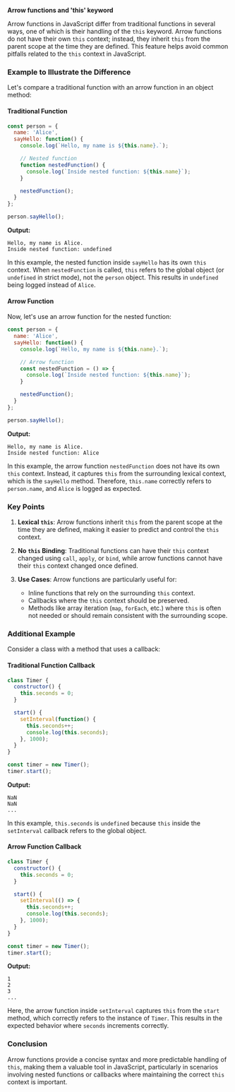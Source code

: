 **Arrow functions and 'this' keyword**

Arrow functions in JavaScript differ from traditional functions in several ways, one of which is their handling of the `this` keyword. Arrow functions do not have their own `this` context; instead, they inherit `this` from the parent scope at the time they are defined. This feature helps avoid common pitfalls related to the `this` context in JavaScript.

### Example to Illustrate the Difference

Let's compare a traditional function with an arrow function in an object method:

#### Traditional Function

```javascript
const person = {
  name: 'Alice',
  sayHello: function() {
    console.log(`Hello, my name is ${this.name}.`);

    // Nested function
    function nestedFunction() {
      console.log(`Inside nested function: ${this.name}`);
    }

    nestedFunction();
  }
};

person.sayHello();
```

**Output:**
```
Hello, my name is Alice.
Inside nested function: undefined
```

In this example, the nested function inside `sayHello` has its own `this` context. When `nestedFunction` is called, `this` refers to the global object (or `undefined` in strict mode), not the `person` object. This results in `undefined` being logged instead of `Alice`.

#### Arrow Function

Now, let's use an arrow function for the nested function:

```javascript
const person = {
  name: 'Alice',
  sayHello: function() {
    console.log(`Hello, my name is ${this.name}.`);

    // Arrow function
    const nestedFunction = () => {
      console.log(`Inside nested function: ${this.name}`);
    }

    nestedFunction();
  }
};

person.sayHello();
```

**Output:**
```
Hello, my name is Alice.
Inside nested function: Alice
```

In this example, the arrow function `nestedFunction` does not have its own `this` context. Instead, it captures `this` from the surrounding lexical context, which is the `sayHello` method. Therefore, `this.name` correctly refers to `person.name`, and `Alice` is logged as expected.

### Key Points

1. **Lexical `this`**: Arrow functions inherit `this` from the parent scope at the time they are defined, making it easier to predict and control the `this` context.

2. **No `this` Binding**: Traditional functions can have their `this` context changed using `call`, `apply`, or `bind`, while arrow functions cannot have their `this` context changed once defined.

3. **Use Cases**: Arrow functions are particularly useful for:
   - Inline functions that rely on the surrounding `this` context.
   - Callbacks where the `this` context should be preserved.
   - Methods like array iteration (`map`, `forEach`, etc.) where `this` is often not needed or should remain consistent with the surrounding scope.

### Additional Example

Consider a class with a method that uses a callback:

#### Traditional Function Callback

```javascript
class Timer {
  constructor() {
    this.seconds = 0;
  }

  start() {
    setInterval(function() {
      this.seconds++;
      console.log(this.seconds);
    }, 1000);
  }
}

const timer = new Timer();
timer.start();
```

**Output:**
```
NaN
NaN
...
```

In this example, `this.seconds` is `undefined` because `this` inside the `setInterval` callback refers to the global object.

#### Arrow Function Callback

```javascript
class Timer {
  constructor() {
    this.seconds = 0;
  }

  start() {
    setInterval(() => {
      this.seconds++;
      console.log(this.seconds);
    }, 1000);
  }
}

const timer = new Timer();
timer.start();
```

**Output:**
```
1
2
3
...
```

Here, the arrow function inside `setInterval` captures `this` from the `start` method, which correctly refers to the instance of `Timer`. This results in the expected behavior where `seconds` increments correctly.

### Conclusion

Arrow functions provide a concise syntax and more predictable handling of `this`, making them a valuable tool in JavaScript, particularly in scenarios involving nested functions or callbacks where maintaining the correct `this` context is important.